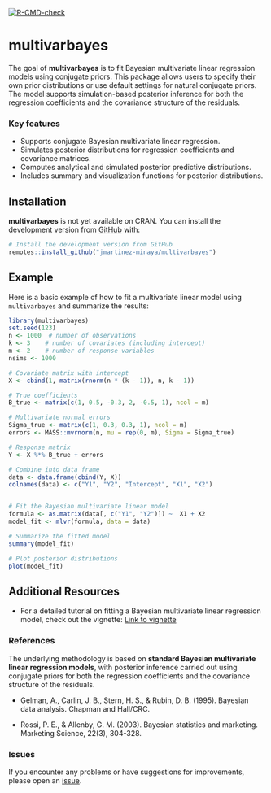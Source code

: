 
<!-- badges: start -->

[![R-CMD-check](https://github.com/jmartinez-minaya/multivarbayes/actions/workflows/R-CMD-check.yaml/badge.svg)](https://github.com/jmartinez-minaya/multivarbayes/actions/workflows/R-CMD-check.yaml)
<!-- badges: end -->

<!-- README.md is generated from README.Rmd. Please edit that file -->

# multivarbayes

The goal of **multivarbayes** is to fit Bayesian multivariate linear
regression models using conjugate priors. This package allows users to
specify their own prior distributions or use default settings for
natural conjugate priors. The model supports simulation-based posterior
inference for both the regression coefficients and the covariance
structure of the residuals.

### Key features

- Supports conjugate Bayesian multivariate linear regression.
- Simulates posterior distributions for regression coefficients and
  covariance matrices.
- Computes analytical and simulated posterior predictive distributions.
- Includes summary and visualization functions for posterior
  distributions.

## Installation

**multivarbayes** is not yet available on CRAN. You can install the
development version from
[GitHub](https://github.com/jmartinez-minaya/multivarbayes) with:

``` r
# Install the development version from GitHub
remotes::install_github("jmartinez-minaya/multivarbayes")
```

## Example

Here is a basic example of how to fit a multivariate linear model using
`multivarbayes` and summarize the results:

``` r
library(multivarbayes)
set.seed(123)
n <- 1000  # number of observations
k <- 3    # number of covariates (including intercept)
m <- 2    # number of response variables
nsims <- 1000

# Covariate matrix with intercept
X <- cbind(1, matrix(rnorm(n * (k - 1)), n, k - 1))  

# True coefficients
B_true <- matrix(c(1, 0.5, -0.3, 2, -0.5, 1), ncol = m)

# Multivariate normal errors
Sigma_true <- matrix(c(1, 0.3, 0.3, 1), ncol = m)
errors <- MASS::mvrnorm(n, mu = rep(0, m), Sigma = Sigma_true)

# Response matrix
Y <- X %*% B_true + errors  

# Combine into data frame
data <- data.frame(cbind(Y, X))
colnames(data) <- c("Y1", "Y2", "Intercept", "X1", "X2")


# Fit the Bayesian multivariate linear model
formula <- as.matrix(data[, c("Y1", "Y2")]) ~  X1 + X2
model_fit <- mlvr(formula, data = data)

# Summarize the fitted model
summary(model_fit)

# Plot posterior distributions
plot(model_fit)
```

## Additional Resources

- For a detailed tutorial on fitting a Bayesian multivariate linear
  regression model, check out the vignette: [Link to
  vignette](vignettes/multivarbayes-vignette.Rmd)

### References

The underlying methodology is based on **standard Bayesian multivariate
linear regression models**, with posterior inference carried out using
conjugate priors for both the regression coefficients and the covariance
structure of the residuals.

- Gelman, A., Carlin, J. B., Stern, H. S., & Rubin, D. B. (1995).
  Bayesian data analysis. Chapman and Hall/CRC.

- Rossi, P. E., & Allenby, G. M. (2003). Bayesian statistics and
  marketing. Marketing Science, 22(3), 304-328.

### Issues

If you encounter any problems or have suggestions for improvements,
please open an
[issue](https://github.com/jmartinez-minaya/multivarbayes/issues).
